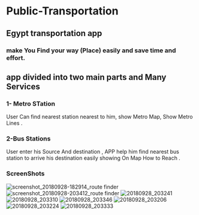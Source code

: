 # Public-Transportation
## Egypt transportation app
### make You Find your way (Place) easily and save time and effort.
## app divided into two main parts and Many Services
### 1- Metro STation  
User Can find nearest station nearest to him,
show Metro Map,
Show Metro Lines .

### 2-Bus Stations
User enter his Source And destination ,
APP help him find nearest bus station to arrive his destination easily showing On Map How to Reach .


### ScreenShots 
![screenshot_20180928-182914_route finder](https://user-images.githubusercontent.com/43654412/46227250-f0da9880-c35e-11e8-93a9-9073eea7c50a.jpg)
![screenshot_20180928-203412_route finder](https://user-images.githubusercontent.com/43654412/46227257-f637e300-c35e-11e8-9836-7915684758ad.jpg)
![20180928_203241](https://user-images.githubusercontent.com/43654412/46227271-018b0e80-c35f-11e8-8c6d-f23e4e67a516.jpg)
![20180928_203310](https://user-images.githubusercontent.com/43654412/46227272-018b0e80-c35f-11e8-8cdd-c0eb7d280d6f.jpg)
![20180928_203346](https://user-images.githubusercontent.com/43654412/46227273-018b0e80-c35f-11e8-8b37-4acf334c808d.jpg)
![20180928_203206](https://user-images.githubusercontent.com/43654412/46227274-0223a500-c35f-11e8-8317-537f2e6ba65e.jpg)
![20180928_203224](https://user-images.githubusercontent.com/43654412/46227275-0223a500-c35f-11e8-9650-fc20ebe247e3.jpg)
![20180928_203333](https://user-images.githubusercontent.com/43654412/46227276-0223a500-c35f-11e8-979f-1dea89abb75b.jpg)
